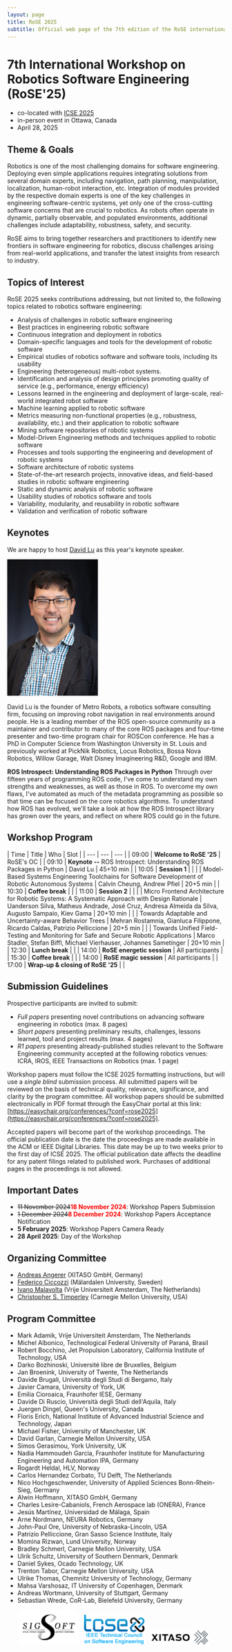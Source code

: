 ```yaml
---
layout: page
title: RoSE 2025
subtitle: Official web page of the 7th edition of the RoSE international workshop
---
```


# 7th International Workshop on Robotics Software Engineering (RoSE'25)

- co-located with [ICSE 2025](https://conf.researchr.org/home/icse-2025)
- in-person event in Ottawa, Canada
- April 28, 2025

## Theme & Goals
Robotics is one of the most challenging domains for software engineering. Deploying even simple applications requires integrating solutions from several domain experts, including navigation, path planning, manipulation, localization, human-robot interaction, etc. Integration of modules provided by the respective domain experts is one of the key challenges in engineering software-centric systems, yet only one of the cross-cutting software concerns that are crucial to robotics. As robots often operate in dynamic, partially observable, and populated environments, additional challenges include adaptability, robustness, safety, and security. 

RoSE aims to bring together researchers and practitioners to identify new frontiers in software engineering for robotics, discuss challenges arising from real-world applications, and transfer the latest insights from research to industry.

## Topics of Interest

RoSE 2025 seeks contributions addressing, but not limited to, the following
topics related to robotics software engineering:
- Analysis of challenges in robotic software engineering
- Best practices in engineering robotic software
- Continuous integration and deployment in robotics
- Domain-specific languages and tools for the development of robotic software
- Empirical studies of robotics software and software tools, including its usability
- Engineering (heterogeneous) multi-robot systems.
- Identification and analysis of design principles promoting quality of service (e.g., performance, energy efficiency) 
- Lessons learned in the engineering and deployment of large-scale,
real-world integrated robot software
- Machine learning applied to robotic software
- Metrics measuring non-functional properties (e.g., robustness, availability, etc.) and their application to robotic software
- Mining software repositories of robotic systems
- Model-Driven Engineering methods and techniques applied to robotic software 
- Processes and tools supporting the engineering and development of robotic systems
- Software architecture of robotic systems
- State-of-the-art research projects, innovative ideas, and field-based studies in robotic software engineering
- Static and dynamic analysis of robotic software
- Usability studies of robotics software and tools
- Variability, modularity, and reusability in robotic software
- Validation and verification of robotic software

## Keynotes

We are happy to host [David Lu](https://davidlu.dev/) as this year's keynote speaker.

<img src="/files/rose2025/david_lu.jpg" alt="David Lu" style="width: 15em;" />

David Lu is the founder of Metro Robots, a robotics software consulting firm, focusing on improving robot navigation in real environments around people. He is a leading member of the ROS open-source community as a maintainer and contributor to many of the core ROS packages and four-time presenter and two-time program chair for ROSCon conference. He has a PhD in Computer Science from Washington University in St. Louis and previously worked at PickNik Robotics, Locus Robotics, Bossa Nova Robotics, Willow Garage, Walt Disney Imagineering R&D, Google and IBM.

**ROS Introspect: Understanding ROS Packages in Python**
Through over fifteen years of programming ROS code, I've come to understand my own strengths and weaknesses, as well as those in ROS. To overcome my own flaws, I've automated as much of the metadata programming as possible so that time can be focused on the core robotics algorithms. To understand how ROS has evolved, we'll take a look at how the ROS Introspect library has grown over the years, and reflect on where ROS could go in the future.

## Workshop Program

| Time | Title | Who | Slot |
| --- |  --- | --- |
| 09:00 | **Welcome to RoSE '25** | RoSE's OC |
| 09:10 | **Keynote --** ROS Introspect: Understanding ROS Packages in Python | David Lu | 45+10 min |
| 10:05 | **Session 1** | |
| | Model-Based Systems Engineering Toolchains for Software Development of Robotic Autonomous Systems | Calvin Cheung, Andrew Pfiel | 20+5 min |
| 10:30 | **Coffee break** | |
| 11:00 | **Session 2** | |
| | Micro Frontend Architecture for Robotic Systems: A Systematic Approach with Design Rationale | Uanderson Silva, Matheus Andrade, José Cruz, Andresa Almeida da Silva, Augusto Sampaio, Kiev Gama | 20+10 min |
| | Towards Adaptable and Uncertainty-aware Behavior Trees | Mehran Rostamnia, Gianluca Filippone, Ricardo Caldas, Patrizio Pelliccione |  20+5 min |
| | Towards Unified Field-Testing and Monitoring for Safe and Secure Robotic Applications | Marco Stadler, Stefan Biffl, Michael Vierhauser, Johannes Sametinger |  20+10 min |
| 12:30 | **Lunch break** | |
| 14:00 | **RoSE energetic session** | All participants |
| 15:30 | **Coffee break** | |
| 14:00 | **RoSE magic session** | All participants |
| 17:00 | **Wrap-up & closing of RoSE '25** | |

## Submission Guidelines

Prospective participants are invited to submit:
- *Full papers* presenting novel contributions on advancing software engineering in robotics (max. 8 pages)
- *Short papers* presenting preliminary results, challenges, lessons learned, tool and project results (max. 4 pages)
- *R1 papers* presenting already-published studies relevant to the Software Engineering community accepted at the following robotics venues: ICRA, IROS, IEEE Transactions on Robotics (max. 1 page)

Workshop papers must follow the ICSE 2025 formatting instructions, but will use a *single blind* submission process. All submitted papers will be reviewed on the basis of technical quality, relevance, significance, and clarity by the program committee. All workshop papers should be submitted electronically in PDF format through the EasyChair portal at this link: [https://easychair.org/conferences/?conf=rose2025](https://easychair.org/conferences/?conf=rose2025). 

Accepted papers will become part of the workshop proceedings. The official publication date is the date the proceedings are made available in the ACM or IEEE Digital Libraries. This date may be up to two weeks prior to the first day of ICSE 2025. The official publication date affects the deadline for any patent filings related to published work. Purchases of additional pages in the proceedings is not allowed.

## Important Dates

* <del>11 November 2024</del><span style="color:red;">**18 November 2024**</span>: Workshop Papers Submission
* <del>1 December 2024</del><span style="color:red;">**8 December 2024**</span>: Workshop Papers Acceptance Notification
* **5 February 2025**: Workshop Papers Camera Ready
* **28 April 2025**: Day of the Workshop

## Organizing Committee

- [Andreas Angerer](https://xitaso.com) (XITASO GmbH, Germany)
- [Federico Ciccozzi](http://www.es.mdh.se/staff/266-Federico_Ciccozzi) (Mälardalen University, Sweden)
- [Ivano Malavolta](http://www.ivanomalavolta.com) (Vrije Universiteit Amsterdam, The Netherlands)
- [Christopher S. Timperley](http://www.christimperley.co.uk/) (Carnegie Mellon University, USA)

## Program Committee

* Mark Adamik, Vrije Universiteit Amsterdam, The Netherlands
* Michel Albonico, Technological Federal University of Paraná, Brasil
* Robert Bocchino, Jet Propulsion Laboratory, California Institute of Technology, USA
* Darko Bozhinoski, Université libre de Bruxelles, Belgium
* Jan Broenink, University of Twente, The Netherlands
* Davide Brugali, Università degli Studi di Bergamo, Italy
* Javier Camara, University of York, UK
* Emilia Cioroaica, Fraunhofer IESE, Germany
* Davide Di Ruscio, Università degli Studi dell'Aquila, Italy
* Juergen Dingel, Queen's University, Canada
* Floris Erich, National Institute of Advanced Industrial Science and Technology, Japan
* Michael Fisher, University of Manchester, UK
* David Garlan, Carnegie Mellon University, USA
* Simos Gerasimou, York University, UK
* Nadia Hammoudeh Garcia, Fraunhofer Institute for Manufacturing Engineering and Automation IPA, Germany
* Rogardt Heldal, HLV, Norway
* Carlos Hernandez Corbato, TU Delft, The Netherlands
* Nico Hochgeschwender, University of Applied Sciences Bonn-Rhein-Sieg, Germany
* Alwin Hoffmann, XITASO GmbH, Germany
* Charles Lesire-Cabaniols, French Aerospace lab (ONERA), France
* Jesús Martínez, Universidad de Málaga, Spain
* Arne Nordmann, NEURA Robotics, Germany
* John-Paul Ore, University of Nebraska-Lincoln, USA
* Patrizio Pelliccione, Gran Sasso Science Institute, Italy
* Momina Rizwan, Lund University, Norway
* Bradley Schmerl, Carnegie Mellon University, USA
* Ulrik Schultz, University of Southern Denmark, Denmark
* Daniel Sykes, Ocado Technology, UK
* Trenton Tabor, Carnegie Mellon University, USA
* Ulrike Thomas, Chemnitz University of Technology, Germany
* Mahsa Varshosaz, IT University of Copenhagen, Denmark
* Andreas Wortmann, University of Stuttgart, Germany
* Sebastian Wrede, CoR-Lab, Bielefeld University, Germany

<center>
<img src="/files/rose2024/sigsoft_logo.png" alt="Sigsoft" style="width: 10em;" />&nbsp;&nbsp;
<img src="/files/rose2024/tcse_logo.png" alt="TCSE" style="width: 10em;" />&nbsp;&nbsp;
<img src="/files/rose2024/xitaso_logo.png" alt="XITASO" style="width: 10em;" />&nbsp;&nbsp;
</center>
